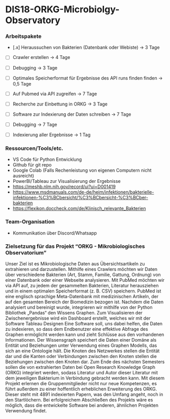 # DIS18-ORKG-Microbiolgy-Observatory
### Arbeitspakete
- [.x] Heraussuchen von Bakterien (Datenbank oder Webiste) -> 3 Tage
- [ ] Crawler erstellen -> 4 Tage
- [ ] Debugging -> 3 Tage
- [ ] Optimales Speicherformat für Ergebnisse des API runs finden finden -> 0,5 Tage
- [ ] Auf Pubmed via API zugreifen -> 7 Tage
- [ ] Recherche zur Einbettung in ORKG -> 3 Tage
- [ ] Software zur Indexierung der Daten schreiben -> 7 Tage
- [ ] Debugging -> 7 Tage
- [ ] Indexierung aller Ergebnisse -> 1 Tag


### Ressourcen/Tools/etc.

-	VS Code für Python Entwicklung
-	Github für git repo
-	Google Colab (Falls Rechenleistung von eigenen Computern nicht ausreicht)
-	PowerBI/Tableau zur Visualisierung der Ergebnisse
- https://meshb.nlm.nih.gov/record/ui?ui=D001419
- https://www.msdmanuals.com/de-de/heim/infektionen/bakterielle-infektionen-%C3%BCbersicht/%C3%BCbersicht-%C3%BCber-bakterien
- https://flexikon.doccheck.com/de/Klinisch_relevante_Bakterien
### Team-Organisation
- Kommunikation über Discord/Whatsapp


### Zielsetzung für das Projekt “ORKG - Mikrobiologisches Observatorium”

Unser Ziel ist es Mikrobiologische Daten aus Übersichtsartikeln zu extrahieren und darzustellen. Mithilfe eines Crawlers möchten wir Daten über verschiedene Bakterien (Art, Stamm, Familie, Gattung, Ordnung) von einer Datenbank oder einer Webseite analysieren. Mit PubMed möchten wir via API auf, zu jedem der gesammelten Bakterien, Literatur herausziehen und in einem optimalen Speicherformat (z. B. CSV) speichern. PubMed ist eine englisch sprachige Meta-Datenbank mit medizinischen Artikeln, der auf den gesamten Bereich der Biomedizin bezogen ist. Nachdem die Daten analysiert und bereinigt wurde, integrieren wir mithilfe von der Python Bibliothek „Pandas“ den Wissens Graphen. Zum Visualisieren der Zwischenergebnisse wird ein Dashboard erstellt, welches wir mit der Software Tableau Designen Eine Software soll, uns dabei helfen, die Daten zu indexieren, so dass dem Endbenutzer eine effektive Abfrage des Graphen ermöglicht werden kann und zieht Schlüsse aus den vorhandenen Informationen. Der Wissensgraph speichert die Daten einer Domäne als Entität und Beziehungen unter Verwendung eines Graphen Modells, das sich an eine Ontologie hält. Die Knoten des Netzwerkes stellen die Entität dar und die Kanten oder Verbindungen zwischen den Knoten stellen die Beziehungen zwischen den Knoten dar. Zum Ende des nächsten Semesters sollen die von extrahierten Daten bei Open Research Knowledge Graph (ORKG) integriert werden, sodass Literatur und Autor dieser Literatur mit dem jeweiligen Bakterium in Verbindung gebracht werden kann. Mit diesem Projekt erlernen die Gruppenmitglieder nicht nur neue Kompetenzen, es führt außerdem zu einer hoffentlich erheblichen Erweiterung des ORKG. Dieser steht mit 4891 indexierten Papern, was den Umfang angeht, noch in den Startlöchern. Bei erfolgreichem Abschließen des Projekts wäre es möglich, dass die entwickelte Software bei anderen, ähnlichen Projekten Verwendung findet. 
